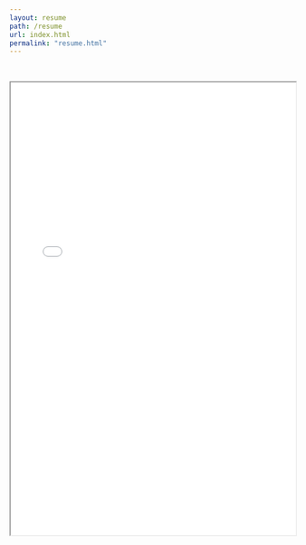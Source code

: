 ```yaml
---
layout: resume
path: /resume
url: index.html
permalink: "resume.html"
---
```


<p>&nbsp;</p>

<iframe width="100%" height="800" src="/public/images/resume.pdf">